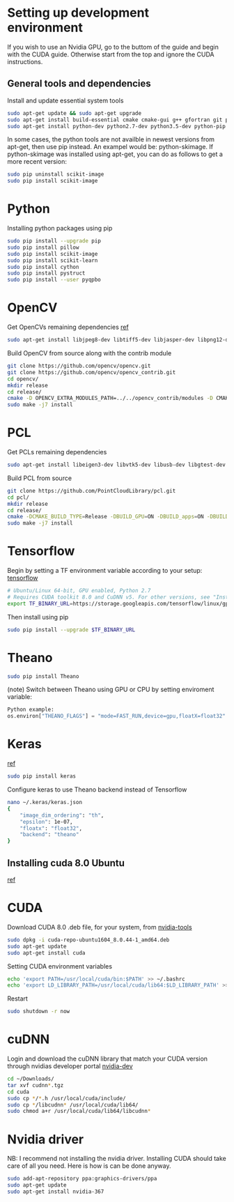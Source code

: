 # Setting up development environment #
If you wish to use an Nvidia GPU, go to the buttom of the guide and begin with the CUDA guide. Otherwise start from the top and ignore the CUDA instructions.

## General tools and dependencies ##

Install and update essential system tools
```bash
sudo apt-get update && sudo apt-get upgrade
sudo apt-get install build-essential cmake cmake-gui g++ gfortran git pkg-config software-properties-common wget libatlas-dev libatlas-base-dev 
sudo apt-get install python-dev python2.7-dev python3.5-dev python-pip python-numpy python-scipy python-nose python-h5py python-matplotlib python-pandas python-sympy python-pygments python-sphinx python-setuptools python-cvxopt
```

In some cases, the python tools are not availble in newest versions from apt-get, then use pip instead. An exampel would be:
python-skimage. If python-skimage was installed using apt-get, you can do as follows to get a more recent version:
```bash
sudo pip uninstall scikit-image
sudo pip install scikit-image
```

# Python
Installing python packages using pip
```bash
sudo pip install --upgrade pip
sudo pip install pillow
sudo pip install scikit-image
sudo pip install scikit-learn
sudo pip install cython
sudo pip install pystruct
sudo pip install --user pyqpbo
```

# OpenCV
Get OpenCVs remaining dependencies
[ref](http://www.pyimagesearch.com/2016/10/24/ubuntu-16-04-how-to-install-opencv/)
```bash
sudo apt-get install libjpeg8-dev libtiff5-dev libjasper-dev libpng12-dev libavcodec-dev libavformat-dev libswscale-dev libv4l-dev libxvidcore-dev libx264-dev libgtk-3-dev
```

Build OpenCV from source along with the contrib module
```bash
git clone https://github.com/opencv/opencv.git
git clone https://github.com/opencv/opencv_contrib.git
cd opencv/
mkdir release
cd release/
cmake -D OPENCV_EXTRA_MODULES_PATH=../../opencv_contrib/modules -D CMAKE_BUILD_TYPE=RELEASE -D CMAKE_INSTALL_PREFIX=/usr/local ..
sudo make -j7 install
```

# PCL
Get PCLs remaining dependencies
```bash
sudo apt-get install libeigen3-dev libvtk5-dev libusb-dev libgtest-dev git-core freeglut3-dev libxmu-dev libxi-dev libusb-1.0-0-dev graphviz mono-complete qt-sdk mpi-default-dev openmpi-bin openmpi-common libflann-dev libboost-all-dev
```

Build PCL from source
```bash
git clone https://github.com/PointCloudLibrary/pcl.git
cd pcl/
mkdir release
cd release/
cmake -DCMAKE_BUILD_TYPE=Release -DBUILD_GPU=ON -DBUILD_apps=ON -DBUILD_examples=ON ..
sudo make -j7 install
```

# Tensorflow
Begin by setting a TF environment variable according to your setup: [tensorflow](https://www.tensorflow.org/versions/r0.12/get_started/os_setup.html#pip-installation)
```bash
# Ubuntu/Linux 64-bit, GPU enabled, Python 2.7
# Requires CUDA toolkit 8.0 and CuDNN v5. For other versions, see "Installing from sources" below.
export TF_BINARY_URL=https://storage.googleapis.com/tensorflow/linux/gpu/tensorflow_gpu-0.12.0rc0-cp27-none-linux_x86_64.whl
```

Then install using pip
```bash
sudo pip install --upgrade $TF_BINARY_URL
```

# Theano
```bash
sudo pip install Theano
```

(note) Switch between Theano using GPU or CPU by setting enviroment variable:
```python
Python example:
os.environ["THEANO_FLAGS"] = "mode=FAST_RUN,device=gpu,floatX=float32"
```

# Keras
[ref](http://www.pyimagesearch.com/2016/11/14/installing-keras-with-tensorflow-backend/)
```bash
sudo pip install keras
```

Configure keras to use Theano backend instead of Tensorflow
```bash
nano ~/.keras/keras.json
{
    "image_dim_ordering": "th", 
    "epsilon": 1e-07, 
    "floatx": "float32", 
    "backend": "theano"
}
```

## Installing cuda 8.0 Ubuntu ##
[ref](https://github.com/saiprashanths/dl-setup)

# CUDA
Download CUDA 8.0 .deb file, for your system, from [nvidia-tools](https://developer.nvidia.com/cuda-toolkit)
```bash
sudo dpkg -i cuda-repo-ubuntu1604_8.0.44-1_amd64.deb
sudo apt-get update
sudo apt-get install cuda
```
Setting CUDA environment variables
```bash
echo 'export PATH=/usr/local/cuda/bin:$PATH' >> ~/.bashrc
echo 'export LD_LIBRARY_PATH=/usr/local/cuda/lib64:$LD_LIBRARY_PATH' >> ~/.bashrc
```
Restart
```bash
sudo shutdown -r now
```

# cuDNN
Login and download the cuDNN library that match your CUDA version through nvidias developer portal [nvidia-dev](https://developer.nvidia.com/cudnn)
```bash
cd ~/Downloads/
tar xvf cudnn*.tgz
cd cuda
sudo cp */*.h /usr/local/cuda/include/
sudo cp */libcudnn* /usr/local/cuda/lib64/
sudo chmod a+r /usr/local/cuda/lib64/libcudnn*
```

# Nvidia driver
NB: I recommend not installing the nvidia driver. Installing CUDA should take care of all you need. Here is how is can be done anyway.
```bash
sudo add-apt-repository ppa:graphics-drivers/ppa
sudo apt-get update
sudo apt-get install nvidia-367
```
